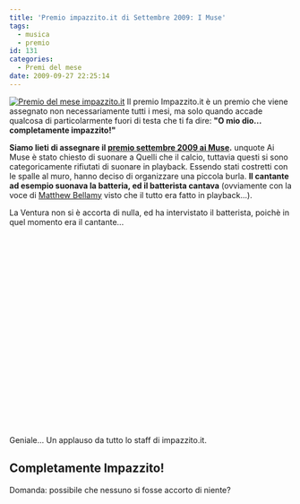 ```yaml
---
title: 'Premio impazzito.it di Settembre 2009: I Muse'
tags:
  - musica
  - premio
id: 131
categories:
  - Premi del mese
date: 2009-09-27 22:25:14
---
```


[![Premio del mese impazzito.it](/uploads/2009/09/completamente-impazzito.png "completamente-impazzito")](http://www.youtube.com/watch?v=ispoFdWRXro)
Il premio Impazzito.it è un premio che viene assegnato non necessariamente tutti i mesi, ma solo quando accade qualcosa di particolarmente fuori di testa che ti fa dire: **"O mio dio... completamente impazzito!"**

**Siamo lieti di assegnare il [premio settembre 2009 ai Muse](http://www.youtube.com/watch?v=ispoFdWRXro).**
unquote
Ai Muse è stato chiesto di suonare a Quelli che il calcio, tuttavia questi si sono categoricamente rifiutati di suonare in playback.
Essendo stati costretti con le spalle al muro, hanno deciso di organizzare una piccola burla.
**Il cantante ad esempio suonava la batteria, ed il batterista cantava** (ovviamente con la voce di [Matthew Bellamy](http://it.wikipedia.org/wiki/Matthew_James_Bellamy) visto che il tutto era fatto in playback...).

La Ventura non si è accorta di nulla, ed ha intervistato il batterista, poichè in quel momento era il cantante...

<object classid="clsid:d27cdb6e-ae6d-11cf-96b8-444553540000" width="425" height="344" codebase="http://download.macromedia.com/pub/shockwave/cabs/flash/swflash.cab#version=6,0,40,0"><param name="allowFullScreen" value="true" /><param name="allowscriptaccess" value="always" /><param name="src" value="http://www.youtube.com/v/ispoFdWRXro&amp;hl=it&amp;fs=1&amp;color1=0x2b405b&amp;color2=0x6b8ab6" /><param name="allowfullscreen" value="true" /><embed type="application/x-shockwave-flash" width="425" height="344" src="http://www.youtube.com/v/ispoFdWRXro&amp;hl=it&amp;fs=1&amp;color1=0x2b405b&amp;color2=0x6b8ab6" allowscriptaccess="always" allowfullscreen="true"></embed></object>

Geniale... Un applauso da tutto lo staff di impazzito.it.

## Completamente Impazzito!

Domanda: possibile che nessuno si fosse accorto di niente?